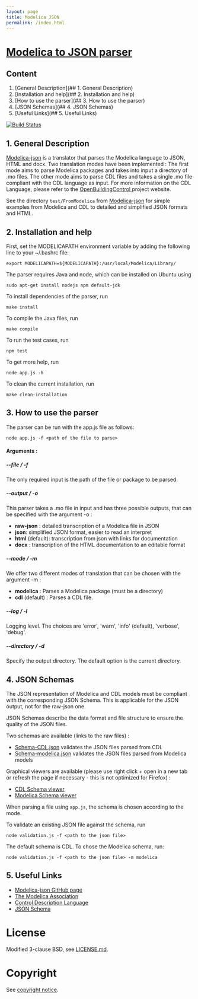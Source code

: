 ```yaml
---
layout: page
title: Modelica JSON
permalink: /index.html
---
```



# [Modelica to JSON parser](https://github.com/lbl-srg/modelica-json)

## Content
1. [General Description](## 1. General Description)
2. [Installation and help](## 2. Installation and help)
3. [How to use the parser](## 3. How to use the parser)
4. [JSON Schemas](## 4. JSON Schemas)
5. [Useful Links](## 5. Useful Links)

[![Build Status](https://travis-ci.org/lbl-srg/modelica-json.svg?branch=master)](https://travis-ci.org/lbl-srg/modelica-json)

## 1. General Description

[Modelica-json](https://github.com/lbl-srg/modelica-json) is a translator that parses the Modelica language to JSON, HTML and docx. Two translation modes have been implemented :
The first mode aims to parse Modelica packages and takes into input a directory of .mo files. The other mode aims to parse CDL files and takes a single .mo file compliant with the CDL language as input. For more information on the CDL Language, please refer to the [OpenBuildingControl ](http://obc.lbl.gov/specification/cdl.html) project website.

See the directory `test/FromModelica` from [Modelica-json](https://github.com/lbl-srg/modelica-json) for simple examples from Modelica and CDL to detailed and simplified JSON formats and HTML.

## 2. Installation and help
First, set the MODELICAPATH environment variable by adding the following line to your ~/.bashrc file:
```
export MODELICAPATH=${MODELICAPATH}:/usr/local/Modelica/Library/
```

The parser requires Java and node, which can be installed on Ubuntu using
```
sudo apt-get install nodejs npm default-jdk
```

To install dependencies of the parser, run
```
make install
```
To compile the Java files, run
```
make compile
```
To run the test cases, run
```
npm test
```
To get more help, run
```
node app.js -h
```
To clean the current installation, run
```
make clean-installation
```

## 3. How to use the parser

The parser can be run with the app.js file as follows:
```
node app.js -f <path of the file to parse>
```

#### Arguments :

##### --file / -f
The only required input is the path of the file or package to be parsed.

##### --output / -o

This parser takes a .mo file in input and has three possible outputs, that can be specified with the argument -o :

- **raw-json** : detailed transcription of a Modelica file in JSON
- **json**: simplified JSON format, easier to read an interpret
- **html** (default): transcription from json with links for documentation
- **docx** : transcription of the HTML documentation to an editable format

##### --mode / -m

We offer two different modes of translation that can be chosen with the argument -m :

- **modelica** : Parses a Modelica package (must be a directory)
- **cdl** (default) : Parses a CDL file.

##### --log / -l

Logging level. The choices are 'error', 'warn', 'info' (default), 'verbose', 'debug'.

##### --directory / -d

Specify the output directory. The default option is the current directory.


## 4. JSON Schemas

The JSON representation of Modelica and CDL models must be compliant with the corresponding JSON Schema. This is applicable for the JSON output, not for the raw-json one.

JSON Schemas describe the data format and file structure to ensure the quality of the JSON files.

Two schemas are available (links to the raw files) :
- [Schema-CDL.json](https://raw.githubusercontent.com/lbl-srg/modelica-json/master/schema-CDL.json) validates the JSON files parsed from CDL
- [Schema-modelica.json](https://raw.githubusercontent.com/lbl-srg/modelica-json/master/schema-modelica.json) validates the JSON files parsed from Modelica models

Graphical viewers are available (please use right click + open in a new tab or refresh the page if necessary - this is not optimized for Firefox) :
- [CDL Schema viewer](CDL.html)
- [Modelica Schema viewer](modelica.html)

When parsing a file using `app.js`, the schema is chosen according to the mode.

To validate an existing JSON file against the schema, run

```
node validation.js -f <path to the json file>
```
The default schema is CDL. To chose the Modelica schema, run:

```
node validation.js -f <path to the json file> -m modelica
```

## 5. Useful Links

- [Modelica-json GitHub page](https://github.com/lbl-srg/modelica-json)
- [The Modelica Association](https://www.modelica.org)
- [Control Description Language](http://obc.lbl.gov/specification/cdl.html)
- [JSON Schema](https://json-schema.org)


# License

Modified 3-clause BSD, see [LICENSE.md](LICENSE.md).

# Copyright

See [copyright notice](COPYRIGHT.md).
